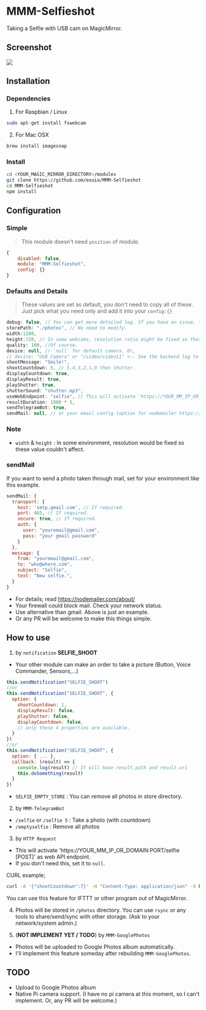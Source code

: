 # MMM-Selfieshot
Taking a Selfie with USB cam on MagicMirror.

## Screenshot
![](https://raw.githubusercontent.com/eouia/MMM-Selfieshot/master/screenshot.png)


## Installation
### Dependencies
1. For Raspbian / Linux
```sh
sudo apt-get install fswebcam
```

2. For Mac OSX
```sh
brew install imagesnap
```

### Install
```sh
cd <YOUR_MAGIC_MIRROR_DIRECTORY>/modules
git clone https://github.com/eouia/MMM-Selfieshot
cd MMM-Selfieshot
npm install
```

## Configuration
### Simple
> This module doesn't need `position` of module.

```js
{
	disabled: false,
	module: "MMM-Selfieshot",
	config: {}
}
```

### Defaults and Details
> These values are set as default, you don't need to copy all of these. Just pick what you need only and add it into your `config:{}`

```js
debug: false, // You can get more detailed log. If you have an issue, try to set this to true.
storePath: "./photos", // No need to modify.
width:1280,
height:720, // In some webcams, resolution ratio might be fixed so these values might not be applied.
quality: 100, //Of course.
device: null, // `null` for default camera. Or,
// device: "USB Camera" or "/video/video11" <-- See the backend log to get your installed camera name.
shootMessage: "Smile!",
shootCountdown: 5, // 5,4,3,2,1,0 then shutter.
displayCountdown: true,
displayResult: true,
playShutter: true,
shutterSound: "shutter.mp3",
useWebEndpoint: "selfie", // This will activate 'https://YOUR_MM_IP_OR_DOMAIN:PORT/selfie [POST]' as web API endpoint.
resultDuration: 1000 * 5,
sendTelegramBot: true,
sendMail: null, // or your email config (option for nodemailer https://nodemailer.com/about/)
```

### Note
- `width` & `height` : In some environment, resolution would be fixed so these value couldn't affect.


### sendMail
If you want to send a photo taken through mail, set for your environment like this example.
```js
sendMail: {
  transport: {
    host: 'smtp.gmail.com', // If required.
    port: 465, // If required.
    secure: true, // If required.
    auth: {
      user: "youremail@gmail.com",
      pass: "your gmail password"
    }
  },
  message: {
    from: "youremail@gmail.com",
    to: "who@where.com",
    subject: "Selfie",
    text: "New selfie.",
  }
}
```
- For details; read https://nodemailer.com/about/
- Your firewall could block mail. Check your network status.
- Use alternative than gmail. Above is just an example.
- Or any PR will be welcome to make this things simple.


## How to use
1. by `notification` **SELFIE_SHOOT**
- Your other module can make an order to take a picture (Button, Voice Commander, Sensors,...)
```js
this.sendNotification("SELFIE_SHOOT")
//or
this.sendNotification("SELFIE_SHOOT", {
  option: {
    shootCountdown: 1,
    displayResult: false,
    playShutter: false,
    displayCountdown: false,
    // only these 4 properties are available.
  }
})
//or
this.sendNotification("SELFIE_SHOOT", {
  option: { ... },
  callback: (result) => {
    console.log(result) // It will have result.path and result.uri
    this.doSomething(result)
  }
})
```
- `SELFIE_EMPTY_STORE` : You can remove all photos in store directory.



2. by `MMM-TelegramBot`
- `/selfie` or `/selfie 5` : Take a photo (with countdown)
- `/emptyselfie` : Remove all photos

3. by `HTTP Request`
- This will activate 'https://YOUR_MM_IP_OR_DOMAIN:PORT/selfie [POST]' as web API endpoint.
- If you don't need this, set it to `null`.

CURL example;
```sh
curl -d '{"shootCountdown":7}' -H "Content-Type: application/json" -X POST http://localhost:8080/selfie
```
You can use this feature for IFTTT or other program out of MagicMirror.

4. Photos will be stored in `/photos` directory. You can use `rsync` or any tools to share/send/sync with other storage. (Ask to your network/system admin.)

5. (**NOT IMPLEMENT YET / TODO**) by `MMM-GooglePhotos`
- Photos will be uploaded to Google Photos album automatically.
- I'll implement this feature someday after rebuilding `MMM-GooglePhotos`.


## TODO
- Upload to Google Photos album
- Native Pi camera support. (I have no pi camera at this moment, so I can't implement. Or, any PR will be welcome.)
